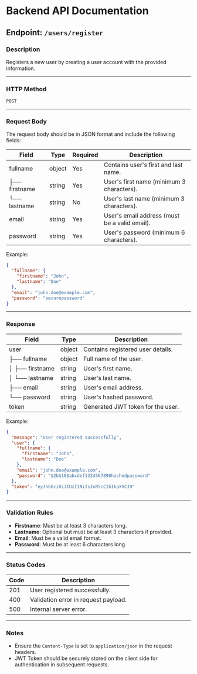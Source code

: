 
# Backend API Documentation

## Endpoint: `/users/register`

### Description
Registers a new user by creating a user account with the provided information.

---

### HTTP Method
`POST`

---

### Request Body
The request body should be in JSON format and include the following fields:

| Field        | Type   | Required | Description                                   |
|--------------|--------|----------|-----------------------------------------------|
| fullname     | object | Yes      | Contains user's first and last name.          |
| ├── firstname | string | Yes      | User's first name (minimum 3 characters).     |
| └── lastname  | string | No       | User's last name (minimum 3 characters).      |
| email        | string | Yes      | User's email address (must be a valid email). |
| password     | string | Yes      | User's password (minimum 6 characters).       |

Example:
```json
{
  "fullname": {
    "firstname": "John",
    "lastname": "Doe"
  },
  "email": "john.doe@example.com",
  "password": "securepassword"
}
```

---

### Response

| Field        | Type   | Description                                   |
|--------------|--------|-----------------------------------------------|
| user         | object | Contains registered user details.             |
| ├── fullname | object | Full name of the user.                        |
| │   ├── firstname | string | User's first name.                     |
| │   └── lastname  | string | User's last name.                      |
| ├── email    | string | User's email address.                        |
| └── password | string | User's hashed password.                      |
| token        | string | Generated JWT token for the user.             |

Example:
```json
{
  "message": "User registered successfully",
  "user": {
    "fullname": {
      "firstname": "John",
      "lastname": "Doe"
    },
    "email": "john.doe@example.com",
    "password": "$2b$10$abcdef1234567890hashedpassword"
  },
  "token": "eyJhbGciOiJIUzI1NiIsInR5cCI6IkpXVCJ9"
}
```

---

### Validation Rules

- **Firstname**: Must be at least 3 characters long.
- **Lastname**: Optional but must be at least 3 characters if provided.
- **Email**: Must be a valid email format.
- **Password**: Must be at least 6 characters long.

---

### Status Codes

| Code | Description                          |
|------|--------------------------------------|
| 201  | User registered successfully.        |
| 400  | Validation error in request payload. |
| 500  | Internal server error.               |

---

### Notes

- Ensure the `Content-Type` is set to `application/json` in the request headers.
- JWT Token should be securely stored on the client side for authentication in subsequent requests.
